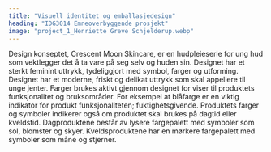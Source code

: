 ```yaml
---
title: "Visuell identitet og emballasjedesign"
heading: "IDG3014 Emneoverbyggende prosjekt"
image: "project_1_Henriette Greve Schjelderup.webp"
---
```


Design konseptet, Crescent Moon Skincare, er en hudpleieserie for ung hud som vektlegger det å ta vare på seg selv og huden sin. 
Designet har et sterkt feminint uttrykk, tydeliggjort med symbol, farger og utforming. Designet har et moderne, friskt og delikat uttrykk som skal appellere til unge jenter. 
Farger brukes aktivt gjennom designet for viser til produktets funksjonalitet og bruksområder. For eksempel at blåfarge er en viktig indikator for produkt funksjonaliteten; fuktighetsgivende. 
Produktets farger og symboler indikerer også om produktet skal brukes på dagtid eller kveldstid. Dagproduktene består av lysere fargepalett med symboler som sol, blomster og skyer. Kveldsproduktene har en mørkere fargepalett med symboler som måne og stjerner.
